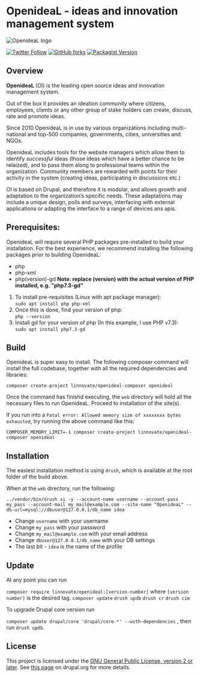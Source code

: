 # OpenideaL - ideas and innovation management system


![OpenideaL logo](https://www.openidealapp.com/wp-content/uploads/2018/02/logo_OpenideaL.png)



[![Twitter Follow](https://img.shields.io/twitter/follow/openideal?label=Follow%20%40OpenideaL%20on%20Twitter)](https://twitter.com/intent/follow?screen_name=openideal)
[![GitHub forks](https://img.shields.io/github/forks/linnovate/openideal?label=Fork%20OpenideaL%20on%20Github)](https://github.com/linnovate/openideal/fork)
[![Packagist Version](https://img.shields.io/packagist/v/linnovate/openideal-composer.svg)](https://packagist.org/packages/linnovate/openideal-composer)

## Overview

**OpenideaL** (OI) is the leading open source ideas and innovation management system.

Out of the box it provides an ideation community where citizens, employees, clients or any other group of stake holders can create, discuss, rate and promote ideas. 

Since 2010 OpenideaL is in use by various organizations including multi-national and top-500  companies, governments, cities, universities and NGOs. 

OpenideaL includes tools for the website managers which allow them to identify *successful* ideas (those ideas which have a better chance to be relaized), and to pass them along to professional teams within the organization. Community members are rewarded with points for their activity in the system (creating ideas, participating in discussions etc.)

OI is based on Drupal, and therefore it is modular, and allows growth and adaptation to the organization’s specific needs. These adaptations may include a unique design, polls and surveys, interfacing with external applications or adapting the interface to a range of devices ans apis.

## Prerequisites:
OpenideaL will require several PHP packages pre-installed to build your installation. For the best experience, we recommend installing the following packages prior to building OpenideaL:
* php  
* php-xml  
* php(version)-gd  **Note: replace (version) with the actual version of PHP installed, e.g. "php7.3-gd"**  

1. To install pre-requisites (Linux with apt package manager):  
`sudo apt install php php-xml`  
2. Once this is done, find your version of php:  
`php --version`  
3. Install gd for your version of php (In this example, I use PHP v7.3):  
`sudo apt install php7.3-gd`

## Build

OpenideaL is super easy to install. The following composer command will install the full codebase, together with all the required dependencies and libraries:

```
composer create-project linnovate/openideal-composer openideal
```

Once the command has finishd executing, the `web` directory will hold all the necessary files to run OpenideaL. Proceed to installation of the site(s).

If you run into a `Fatal error: Allowed memory size of xxxxxxxx bytes exhausted`, try running the above command like this:

```
COMPOSER_MEMORY_LIMIT=-1 composer create-project linnovate/openideal-composer openideal
```


## Installation

The easiest installation method is using `drush`, which is available at the root folder of the build above. 

When at the `web` directory, run the following: 

`../vendor/bin/drush si -y --account-name username --account-pass my_pass --account-mail my_mail@example.com --site-name "OpenideaL" --db-url=mysql://dbuser@127.0.0.1/db_name idea`

- Change `username` with your username
- Change `my_pass` with your password
- Change `my_mail@example.com` with your email address
- Change `dbuser@127.0.0.1/db_name` with your DB settings
- The last bit - `idea` is the name of the profile

## Update

At any point you can run

`composer require linnovate/openideal:[version-number]` where `[version number]` is the desired tag.
`composer update`
`drush updb`
`drush cr`
`drush cim`

To upgrade Drupal core version run 

`composer update drupal/core 'drupal/core-*' --with-dependencies` , then run `drush updb`. 

## License

This project is licensed under the [GNU General Public License, version 2 or later](http://www.gnu.org/licenses/old-licenses/gpl-2.0.html). See [this page](https://www.drupal.org/about/licensing) on drupal.org for more details. 

